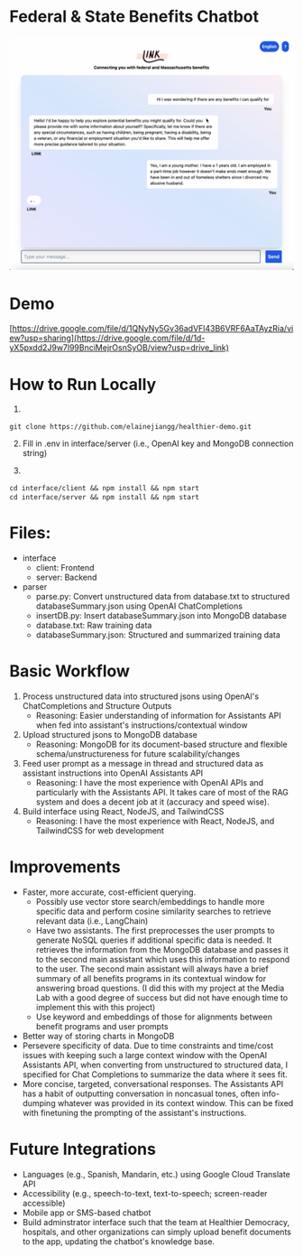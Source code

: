 # Federal & State Benefits Chatbot
![Image](/Image.png)

# Demo
[https://drive.google.com/file/d/1QNyNy5Gv36adVFl43B6VRF6AaTAyzRia/view?usp=sharing](https://drive.google.com/file/d/1d-yX5pxdd2J9w7l99BnciMejrOsnSyOB/view?usp=drive_link)

# How to Run Locally

1.
```
git clone https://github.com/elainejiangg/healthier-demo.git

```
2. Fill in .env in interface/server (i.e., OpenAI key and MongoDB connection string)


3.
```
cd interface/client && npm install && npm start
cd interface/server && npm install && npm start
```

# Files:
- interface
    - client: Frontend
    - server: Backend
- parser
    - parse.py: Convert unstructured data from database.txt to structured databaseSummary.json using OpenAI ChatCompletions
    - insertDB.py: Insert databaseSummary.json into MongoDB database
    - database.txt: Raw training data 
    - databaseSummary.json: Structured and summarized training data
  

# Basic Workflow
1. Process unstructured data into structured jsons using OpenAI's ChatCompletions and Structure Outputs 
    - Reasoning: Easier understanding of information for Assistants API when fed into assistant's instructions/contextual window
2. Upload structured jsons to MongoDB database
    - Reasoning: MongoDB for its document-based structure and flexible schema/unstructureness for future scalability/changes
3. Feed user prompt as a message in thread and structured data as assistant instructions into OpenAI Assistants API
    - Reasoning: I have the most experience with OpenAI APIs and particularly with the Assistants API. It takes care of most of the RAG system and does a decent job at it (accuracy and speed wise).
4. Build interface using React, NodeJS, and TailwindCSS
    - Reasoning: I have the most experience with React, NodeJS, and TailwindCSS for web development

# Improvements
- Faster, more accurate, cost-efficient querying.
    - Possibly use vector store search/embeddings to handle more specific data and perform cosine similarity searches to retrieve relevant data (i.e., LangChain)
    - Have two assistants. The first preprocesses the user prompts to generate NoSQL queries if additional specific data is needed. It retrieves the information from the MongoDB database and passes it to the second main assistant which uses this information to respond to the user. The second main assistant will always have a brief summary of all benefits programs in its contextual window for answering broad questions. (I did this with my project at the Media Lab with a good degree of success but did not have enough time to implement this with this project)
    - Use keyword and embeddings of those for alignments between benefit programs and user prompts
- Better way of storing charts in MongoDB
- Persevere specificity of data. Due to time constraints and time/cost issues with keeping such a large context window with the OpenAI Assistants API, when converting from unstructured to structured data, I specified for Chat Completions to summarize the data where it sees fit.
- More concise, targeted, conversational responses. The Assistants API has a habit of outputting conversation in noncasual tones, often info-dumping whatever was provided in its context window. This can be fixed with finetuning the prompting of the assistant's instructions.

# Future Integrations
- Languages (e.g., Spanish, Mandarin, etc.) using Google Cloud Translate API
- Accessibility (e.g., speech-to-text, text-to-speech; screen-reader accessible)
- Mobile app or SMS-based chatbot
- Build adminstrator interface such that the team at Healthier Democracy, hospitals, and other organizations can simply upload benefit documents to the app, updating the chatbot's knowledge base.
